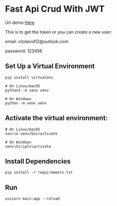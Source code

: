 # Fast Api Crud With JWT

Url demo [Here](https://fastapi-example-zkqn.onrender.com/docs)

This is to get the token or you can create a new user:
<p>email: vlzdavid12@outlook.com</p>
<p>password: 123456</p>


## Set Up a Virtual Environment
```
pip install virtualenv

# On Linux/macOS
python3 -m venv venv

# On Windows
python -m venv venv

```
## Activate the virtual environment:

```
# On Linux/macOS
source venv/bin/activate

# On Windows
venv\Scripts\activate
```

## Install Dependencies

```
pip install -r requirements.txt
```

## Run
```
uvicorn main:app --reload
```
